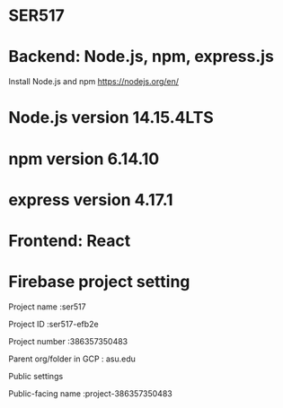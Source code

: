# SER517


# Backend: Node.js, npm, express.js

Install Node.js and npm https://nodejs.org/en/

# Node.js version 14.15.4LTS

# npm version 6.14.10

# express version 4.17.1


# Frontend: React


# Firebase project setting
Project name :ser517

Project ID :ser517-efb2e

Project number :386357350483

Parent org/folder in GCP : asu.edu

Public settings

Public-facing name :project-386357350483
